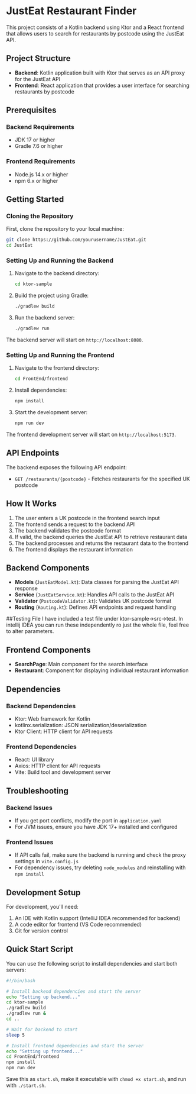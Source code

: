 # JustEat Restaurant Finder

This project consists of a Kotlin backend using Ktor and a React frontend that allows users to search for restaurants by postcode using the JustEat API.

## Project Structure

- **Backend**: Kotlin application built with Ktor that serves as an API proxy for the JustEat API
- **Frontend**: React application that provides a user interface for searching restaurants by postcode

## Prerequisites

### Backend Requirements
- JDK 17 or higher
- Gradle 7.6 or higher

### Frontend Requirements
- Node.js 14.x or higher
- npm 6.x or higher

## Getting Started

### Cloning the Repository

First, clone the repository to your local machine:

```bash
git clone https://github.com/yourusername/JustEat.git
cd JustEat
```

### Setting Up and Running the Backend

1. Navigate to the backend directory:
   ```bash
   cd ktor-sample
   ```

2. Build the project using Gradle:
   ```bash
   ./gradlew build
   ```

3. Run the backend server:
   ```bash
   ./gradlew run
   ```

The backend server will start on `http://localhost:8080`.

### Setting Up and Running the Frontend

1. Navigate to the frontend directory:
   ```bash
   cd FrontEnd/frontend
   ```

2. Install dependencies:
   ```bash
   npm install
   ```

3. Start the development server:
   ```bash
   npm run dev
   ```

The frontend development server will start on `http://localhost:5173`.

## API Endpoints

The backend exposes the following API endpoint:

- `GET /restaurants/{postcode}` - Fetches restaurants for the specified UK postcode

## How It Works

1. The user enters a UK postcode in the frontend search input
2. The frontend sends a request to the backend API
3. The backend validates the postcode format
4. If valid, the backend queries the JustEat API to retrieve restaurant data
5. The backend processes and returns the restaurant data to the frontend
6. The frontend displays the restaurant information

## Backend Components

- **Models** (`JustEatModel.kt`): Data classes for parsing the JustEat API response
- **Service** (`JustEatService.kt`): Handles API calls to the JustEat API
- **Validator** (`PostcodeValidator.kt`): Validates UK postcode format
- **Routing** (`Routing.kt`): Defines API endpoints and request handling

##Testing File
I have included a test file under ktor-sample->src->test. In intellij IDEA you can run these independently ro just the whole file, feel free to alter parameters.

## Frontend Components

- **SearchPage**: Main component for the search interface
- **Restaurant**: Component for displaying individual restaurant information

## Dependencies

### Backend Dependencies
- Ktor: Web framework for Kotlin
- kotlinx.serialization: JSON serialization/deserialization
- Ktor Client: HTTP client for API requests

### Frontend Dependencies
- React: UI library
- Axios: HTTP client for API requests
- Vite: Build tool and development server

## Troubleshooting

### Backend Issues

- If you get port conflicts, modify the port in `application.yaml`
- For JVM issues, ensure you have JDK 17+ installed and configured

### Frontend Issues

- If API calls fail, make sure the backend is running and check the proxy settings in `vite.config.js`
- For dependency issues, try deleting `node_modules` and reinstalling with `npm install`

## Development Setup

For development, you'll need:

1. An IDE with Kotlin support (IntelliJ IDEA recommended for backend)
2. A code editor for frontend (VS Code recommended)
3. Git for version control

## Quick Start Script

You can use the following script to install dependencies and start both servers:

```bash
#!/bin/bash

# Install backend dependencies and start the server
echo "Setting up backend..."
cd ktor-sample
./gradlew build
./gradlew run &
cd ..

# Wait for backend to start
sleep 5

# Install frontend dependencies and start the server
echo "Setting up frontend..."
cd FrontEnd/frontend
npm install
npm run dev
```

Save this as `start.sh`, make it executable with `chmod +x start.sh`, and run with `./start.sh`.